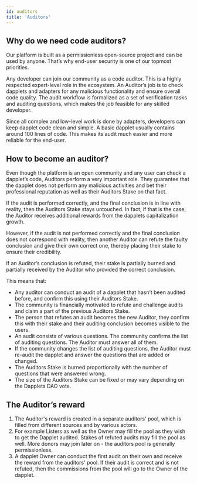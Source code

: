 ```yaml
---
id: auditors
title: 'Auditors'
---
```


## Why do we need code auditors?

Our platform is built as a permissionless open-source project and can be used by anyone. That’s why end-user security is one of our topmost priorities.

Any developer can join our community as a code auditor. This is a highly respected expert-level role in the ecosystem. An Auditor’s job is to check dapplets and adapters for any malicious functionality and ensure overall code quality. The audit workflow is formalized as a set of verification tasks and auditing questions, which makes the job feasible for any skilled developer.

Since all complex and low-level work is done by adapters, developers can keep dapplet code clean and simple. A basic dapplet usually contains around 100 lines of code. This makes its audit much easier and more reliable for the end-user.

## How to become an auditor?

Even though the platform is an open community and any user can check a dapplet’s code, Auditors perform a very important role. They guarantee that the dapplet does not perform any malicious activities and bet their professional reputation as well as their Auditors Stake on that fact.

If the audit is performed correctly, and the final conclusion is in line with reality, then the Auditors Stake stays untouched. In fact, if that is the case, the Auditor receives additional rewards from the dapplets capitalization growth.

However, if the audit is not performed correctly and the final conclusion does not correspond with reality, then another Auditor can refute the faulty conclusion and give their own correct one, thereby placing their stake to ensure their credibility.

If an Auditor’s conclusion is refuted, their stake is partially burned and partially received by the Auditor who provided the correct conclusion.

This means that:

- Any auditor can conduct an audit of a dapplet that hasn’t been audited before, and confirm this using their Auditors Stake.
- The community is financially motivated to refute and challenge audits and claim a part of the previous Auditors Stake.
- The person that refutes an audit becomes the new Auditor, they confirm this with their stake and their auditing conclusion becomes visible to the users.
- An audit consists of various questions. The community confirms the list of auditing questions. The Auditor must answer all of them.
- If the community changes the list of auditing questions, the Auditor must re-audit the dapplet and answer the questions that are added or changed.
- The Auditors Stake is burned proportionally with the number of questions that were answered wrong.
- The size of the Auditors Stake can be fixed or may vary depending on the Dapplets DAO vote.

## The Auditor’s reward

1. The Auditor's reward is created in a separate auditors' pool, which is filled from different sources and by various actors.
2. For example Listers as well as the Owner may fill the pool as they wish to get the Dapplet audited. Stakes of refuted audits may fill the pool as well. More donors may join later on - the auditors pool is generally permissionless.
3. A dapplet Owner can conduct the first audit on their own and receive the reward from the auditors' pool. If their audit is correct and is not refuted, then the commissions from the pool will go to the Owner of the dapplet.
